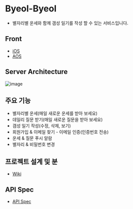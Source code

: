 # Byeol-Byeol
- 별자리별 운세와 함께 갬성 일기를 작성 할 수 있는 서비스입니다.

## Front
- [iOS](https://github.com/mash-up-kr/Constellation-Diary-iOS)
- [AOS](https://github.com/mash-up-kr/Constellation-Diary-AOS)

## Server Architecture
![image](https://user-images.githubusercontent.com/30069989/73560274-8eac0f00-444e-11ea-8521-7d0c983cf76d.png)

## 주요 기능
- 별자리별 운세(매일 새로운 운세를 받아 보세요)
- 데일리 질문 받기(매일 새로운 질문을 받아 보세요)
- 갬성 일기 작성(수정, 삭제, 보기)
- 회원가입 & 이메일 찾기 - 이메일 인증(인증번호 전송) 
- 운세 & 질문 푸시 알람
- 별자리 & 비밀번호 변경

## 프로젝트 설계 및 분
- [Wiki](https://github.com/mash-up-kr/Constellation-Diary-Backend/wiki/Byeol-Byeol)

## API Spec
- [API Spec](https://github.com/mash-up-kr/Constellation-Diary-Backend/wiki/API-SPEC)